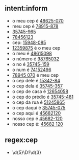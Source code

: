 ## intent:inform
- o meu cep é [48625-070](cep)
- meu cep é [78915-878](cep)
- [35745-965](cep)
- [78456123](cep)
- cep: [15948-085](cep)
- [12359875](cep) é o meu cep
- o meu é [48615098](cep)
- o número é [98765032](cep)
- o no é [35745-159](cep)
- o num é [74152496](cep)
- [78945 070](cep) é meu cep
- o cep dele é [15342-84](cep)
- o cep dela é [35745-357](cep)
- o cep de casa é [12654058](cep)
- o cep do prédio é [35745-481](cep)
- o cep da rua é [51245865](cep)
- o cep daqui é [35745-075](cep)
- o cep aqui é [45682120](cep)
- nosso cep é [45682-120](cep)
- nosso cep é: [45682 120](cep)

## regex:cep
- \d{5}\D?\d{3}